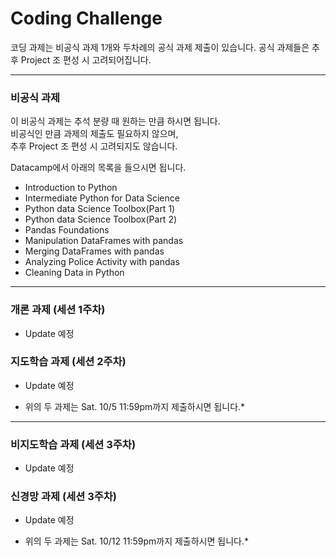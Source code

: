 # Coding Challenge  

코딩 과제는 비공식 과제 1개와 두차례의 공식 과제 제출이 있습니다.
공식 과제들은 추후 Project 조 편성 시 고려되어집니다.

-------------------------
### 비공식 과제  
이 비공식 과제는 추석 분량 때 원하는 만큼 하시면 됩니다.  
비공식인 만큼 과제의 제출도 필요하지 않으며,  
추후 Project 조 편성 시 고려되지도 않습니다.

Datacamp에서 아래의 목록을 들으시면 됩니다.  
- Introduction to Python  
- Intermediate Python for Data Science  
- Python data Science Toolbox(Part 1)  
- Python data Science Toolbox(Part 2)  
- Pandas Foundations  
- Manipulation DataFrames with pandas  
- Merging DataFrames with pandas  
- Analyzing Police Activity with pandas  
- Cleaning Data in Python  

-------------------
### 개론 과제 (세션 1주차)  
- Update 예정  

### 지도학습 과제 (세션 2주차)  
- Update 예정  

* 위의 두 과제는 Sat. 10/5 11:59pm까지 제출하시면 됩니다.*

--------------------
### 비지도학습 과제 (세션 3주차)  
- Update 예정  

### 신경망 과제 (세션 3주차)
- Update 예정

* 위의 두 과제는 Sat. 10/12 11:59pm까지 제출하시면 됩니다.*